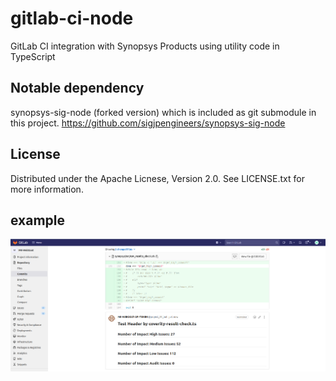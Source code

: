 # gitlab-ci-node
GitLab CI integration with Synopsys Products using utility code in TypeScript

## Notable dependency
synopsys-sig-node (forked version) which is included as git submodule in this project.
https://github.com/sigjpengineers/synopsys-sig-node

## License
Distributed under the Apache Licnese, Version 2.0. See LICENSE.txt for more information.

## example
![Comment to commit](image/CapturedGitLabCommitComment.PNG)
